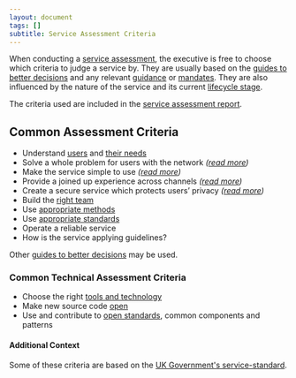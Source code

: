 ```yaml
---
layout: document
tags: []
subtitle: Service Assessment Criteria
---
```


When conducting a [service assessment](/assessments), the executive is free to choose which criteria to judge a service by. They are usually based on the [guides to better decisions](/doctrine) and any relevant [guidance](/executive/#consider-publish-and-endorse-guidance) or [mandates](/executive/#issue-mandates-to-manipulate-the-service-network). They are also influenced by the nature of the service and its current [lifecycle stage](/lifecycle).

The criteria used are included in the [service assessment report](/service-assessment-report).

## Common Assessment Criteria

- Understand [users](/doctrine/#do-we-know-our-users) and [their needs](https://stevepurkis-pf.github.io/user-needs)
- Solve a whole problem for users with the network _(_[_read more_](https://www.gov.uk/service-manual/service-standard/point-2-solve-a-whole-problem)_)_
- Make the service simple to use _(_[_read more_](https://www.gov.uk/service-manual/service-standard/point-4-make-the-service-simple-to-use)_)_
- Provide a joined up experience across channels _(_[_read more_](https://www.gov.uk/service-manual/service-standard/point-3-join-up-across-channels)_)_
- Create a secure service which protects users’ privacy _(_[_read more_](https://www.gov.uk/service-manual/service-standard/point-9-create-a-secure-service)_)_
- Build the [right team](/doctrine/#structure)
- Use [appropriate methods](/doctrine/#do-we-use-appropriate-methods-in-the-appropriate-places)
- Use [appropriate standards](/doctrine/#do-we-use-appropriate-standards)
- Operate a reliable service
- How is the service applying guidelines?

Other [guides to better decisions](/doctrine) may be used.

### Common Technical Assessment Criteria

- Choose the right [tools and technology](/doctrine/#do-we-use-the-appropriate-tools)
- Make new source code [open](/doctrine/#do-we-have-a-natural-bias-towards-transparency-and-openness)
- Use and contribute to [open standards](/doctrine/#do-we-use-appropriate-standards), common components and patterns

#### Additional Context

Some of these criteria are based on the [UK Government's service-standard](https://www.gov.uk/service-manual/service-standard "Service Standard").
